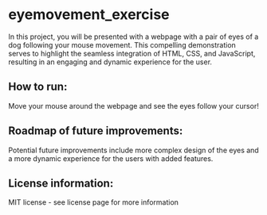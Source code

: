 # eyemovement_exercise
In this project, you will be presented with a webpage with a pair of eyes of a dog following your mouse movement.
This compelling demonstration serves to highlight the seamless integration of HTML, CSS, and JavaScript, resulting in an engaging and dynamic experience for the user.

<h2>How to run:</h2> 
Move your mouse around the webpage and see the eyes follow your cursor!

<h2>Roadmap of future improvements:</h2>
Potential future improvements include more complex design of the eyes and a more dynamic experience for the users with added features. 

<h2>License information:</h2>
MIT license - see license page for more information
